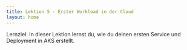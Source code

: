 ```yaml
---
title: Lektion 5 - Erster Workload in der Cloud
layout: home
---
```


Lernziel: In dieser Lektion lernst du, wie du deinen ersten Service und Deployment in AKS erstellt.
